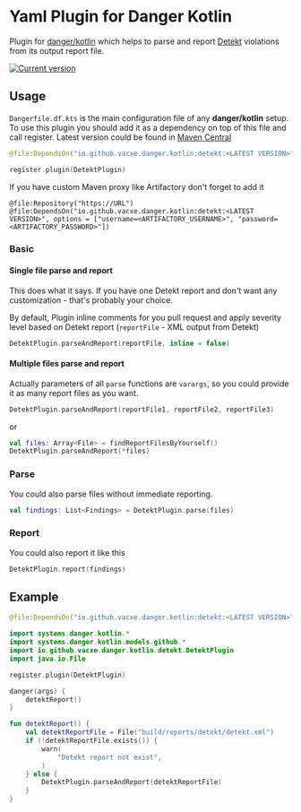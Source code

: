 # Yaml Plugin for Danger Kotlin

Plugin for [danger/kotlin](https://github.com/danger/kotlin) which helps to parse and report [Detekt](https://github.com/detekt/detekt) violations from its output report file.

[![Current version](https://img.shields.io/badge/io.github.vacxe.danger.kotlin:detekt-1.0.0-orange)](https://central.sonatype.com/artifact/io.github.vacxe.danger.kotlin/detekt)

## Usage

`Dangerfile.df.kts` is the main configuration file of any **danger/kotlin** setup. To use this plugin you should add it as a dependency on top of this file and call register.
Latest version could be found in [Maven Central](https://search.maven.org/artifact/io.github.vacxe.danger.koltin/detekt)
```kotlin
@file:DependsOn("io.github.vacxe.danger.kotlin:detekt:<LATEST VERSION>")

register.plugin(DetektPlugin)
```

If you have custom Maven proxy like Artifactory don't forget to add it

```
@file:Repository("https://URL")
@file:DependsOn("io.github.vacxe.danger.kotlin:detekt:<LATEST VERSION>", options = ["username=<ARTIFACTORY_USERNAME>", "password=<ARTIFACTORY_PASSWORD>"])
```

### Basic

#### Single file parse and report

This does what it says. If you have one Detekt report and don't want any customization - that's probably your choice.

By default, Plugin inline comments for you pull request and apply severity level based on Detekt report (`reportFile` - XML output from Detekt)

```kotlin
DetektPlugin.parseAndReport(reportFile, inline = false)
```

#### Multiple files parse and report

Actually parameters of all `parse` functions are `varargs`, so you could provide it as many report files as you want.

```kotlin
DetektPlugin.parseAndReport(reportFile1, reportFile2, reportFile3)
```

or

```kotlin
val files: Array<File> = findReportFilesByYourself()
DetektPlugin.parseAndReport(*files)
```

### Parse

You could also parse files without immediate reporting.

```kotlin
val findings: List<Findings> = DetektPlugin.parse(files)
```

### Report

You could also report it like this

```kotlin
DetektPlugin.report(findings)
```

## Example

```kotlin
@file:DependsOn("io.github.vacxe.danger.kotlin:detekt:<LATEST VERSION>")

import systems.danger.kotlin.*
import systems.danger.kotlin.models.github.*
import io.github.vacxe.danger.kotlin.detekt.DetektPlugin
import java.io.File

register.plugin(DetektPlugin)

danger(args) {
    detektReport()
}

fun detektReport() {
    val detektReportFile = File("build/reports/detekt/detekt.xml")
    if (!detektReportFile.exists()) {
        warn(
            "Detekt report not exist",
        )
    } else {
        DetektPlugin.parseAndReport(detektReportFile)
    }
}
```
